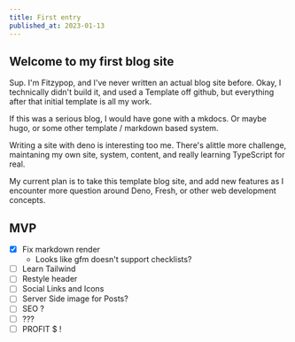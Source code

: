 ```yaml
---
title: First entry
published_at: 2023-01-13
---
```


## Welcome to my first blog site

Sup. I'm Fitzypop, and I've never written an actual blog site before. Okay, I technically didn't build it, and used a Template off 
github, but everything after that initial template is all my work.

If this was a serious blog, I would have gone with a mkdocs. Or maybe hugo, or some other template / markdown based system.

Writing a site with deno is interesting too me. There's alittle more challenge, maintaning my own site, system, content, 
and really learning TypeScript for real.

My current plan is to take this template blog site, and add new features as I encounter more question around Deno, 
Fresh, or other web development concepts.

## MVP

- [x] Fix markdown render
  - Looks like gfm doesn't support checklists?
- [ ] Learn Tailwind
- [ ] Restyle header
- [ ] Social Links and Icons
- [ ] Server Side image for Posts?
- [ ] SEO ?
- [ ] ???
- [ ] PROFIT $ !
